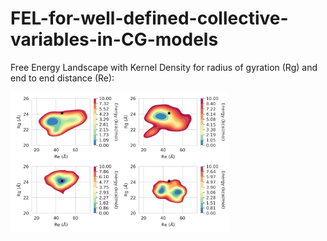 # FEL-for-well-defined-collective-variables-in-CG-models

Free Energy Landscape with Kernel Density for radius of gyration (Rg) and end to end distance (Re):

<img src="https://github.com/Multiscale-Modelling-of-Complex-Systems/FEL-for-well-defined-collective-variables-in-CG-models/blob/main/FEL_AA_all.png" width="350">
